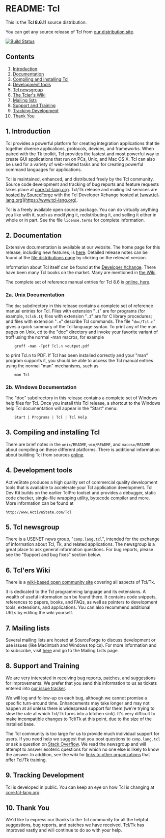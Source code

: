# README:  Tcl

This is the **Tcl 8.6.11** source distribution.

You can get any source release of Tcl from [our distribution
site](https://sourceforge.net/projects/tcl/files/Tcl/).

[![Build Status](https://travis-ci.org/tcltk/tcl.svg?branch=core-8-6-branch)](https://travis-ci.org/tcltk/tcl)

## Contents
 1. [Introduction](#intro)
 2. [Documentation](#doc)
 3. [Compiling and installing Tcl](#build)
 4. [Development tools](#devtools)
 5. [Tcl newsgroup](#complangtcl)
 6. [The Tcler's Wiki](#wiki)
 7. [Mailing lists](#email)
 8. [Support and Training](#support)
 9. [Tracking Development](#watch)
 10. [Thank You](#thanks)

## <a id="intro">1.</a> Introduction
Tcl provides a powerful platform for creating integration applications that
tie together diverse applications, protocols, devices, and frameworks.
When paired with the Tk toolkit, Tcl provides the fastest and most powerful
way to create GUI applications that run on PCs, Unix, and Mac OS X.
Tcl can also be used for a variety of web-related tasks and for creating
powerful command languages for applications.

Tcl is maintained, enhanced, and distributed freely by the Tcl community.
Source code development and tracking of bug reports and feature requests
takes place at [core.tcl-lang.org](https://core.tcl-lang.org/).
Tcl/Tk release and mailing list services are [hosted by
SourceForge](https://sourceforge.net/projects/tcl/)
with the Tcl Developer Xchange hosted at
[www.tcl-lang.org](https://www.tcl-lang.org).

Tcl is a freely available open source package.  You can do virtually
anything you like with it, such as modifying it, redistributing it,
and selling it either in whole or in part.  See the file
`license.terms` for complete information.

## <a id="doc">2.</a> Documentation
Extensive documentation is available at our website.
The home page for this release, including new features, is
[here](https://www.tcl.tk/software/tcltk/8.6.html).
Detailed release notes can be found at the
[file distributions page](https://sourceforge.net/projects/tcl/files/Tcl/)
by clicking on the relevant version.

Information about Tcl itself can be found at the [Developer
Xchange](https://www.tcl-lang.org/about/).
There have been many Tcl books on the market.  Many are mentioned in
[the Wiki](https://wiki.tcl-lang.org/_/ref?N=25206).

The complete set of reference manual entries for Tcl 8.6 is [online,
here](https://www.tcl-lang.org/man/tcl8.6/).

### <a id="doc.unix">2a.</a> Unix Documentation
The `doc` subdirectory in this release contains a complete set of
reference manual entries for Tcl.  Files with extension "`.1`" are for
programs (for example, `tclsh.1`); files with extension "`.3`" are for C
library procedures; and files with extension "`.n`" describe Tcl
commands.  The file "`doc/Tcl.n`" gives a quick summary of the Tcl
language syntax.  To print any of the man pages on Unix, cd to the
"doc" directory and invoke your favorite variant of troff using the
normal -man macros, for example

		groff -man -Tpdf Tcl.n >output.pdf

to print Tcl.n to PDF.  If Tcl has been installed correctly and your "man" program
supports it, you should be able to access the Tcl manual entries using the
normal "man" mechanisms, such as

		man Tcl

### <a id="doc.win">2b.</a> Windows Documentation
The "doc" subdirectory in this release contains a complete set of Windows
help files for Tcl.  Once you install this Tcl release, a shortcut to the
Windows help Tcl documentation will appear in the "Start" menu:

		Start | Programs | Tcl | Tcl Help

## <a id="build">3.</a> Compiling and installing Tcl
There are brief notes in the `unix/README`, `win/README`, and `macosx/README`
about compiling on these different platforms.  There is additional information
about building Tcl from sources
[online](https://www.tcl-lang.org/doc/howto/compile.html).

## <a id="devtools">4.</a> Development tools
ActiveState produces a high quality set of commercial quality development
tools that is available to accelerate your Tcl application development.
Tcl Dev Kit builds on the earlier TclPro toolset and provides a debugger,
static code checker, single-file wrapping utility, bytecode compiler and
more.  More information can be found at

	http://www.ActiveState.com/Tcl

## <a id="complangtcl">5.</a> Tcl newsgroup
There is a USENET news group, "`comp.lang.tcl`", intended for the exchange of
information about Tcl, Tk, and related applications.  The newsgroup is a
great place to ask general information questions.  For bug reports, please
see the "Support and bug fixes" section below.

## <a id="wiki">6.</a> Tcl'ers Wiki
There is a [wiki-based open community site](https://wiki.tcl-lang.org/)
covering all aspects of Tcl/Tk.

It is dedicated to the Tcl programming language and its extensions.  A
wealth of useful information can be found there.  It contains code
snippets, references to papers, books, and FAQs, as well as pointers to
development tools, extensions, and applications.  You can also recommend
additional URLs by editing the wiki yourself.

## <a id="email">7.</a> Mailing lists
Several mailing lists are hosted at SourceForge to discuss development or use
issues (like Macintosh and Windows topics).  For more information and to
subscribe, visit [here](https://sourceforge.net/projects/tcl/) and go to the
Mailing Lists page.

## <a id="support">8.</a> Support and Training
We are very interested in receiving bug reports, patches, and suggestions for
improvements.  We prefer that you send this information to us as tickets
entered into [our issue tracker](https://core.tcl-lang.org/tcl/reportlist).

We will log and follow-up on each bug, although we cannot promise a
specific turn-around time.  Enhancements may take longer and may not happen
at all unless there is widespread support for them (we're trying to
slow the rate at which Tcl/Tk turns into a kitchen sink).  It's very
difficult to make incompatible changes to Tcl/Tk at this point, due to
the size of the installed base.

The Tcl community is too large for us to provide much individual support for
users.  If you need help we suggest that you post questions to `comp.lang.tcl`
or ask a question on [Stack
Overflow](https://stackoverflow.com/questions/tagged/tcl).  We read the
newsgroup and will attempt to answer esoteric questions for which no one else
is likely to know the answer.  In addition, see the wiki for [links to other
organizations](https://wiki.tcl-lang.org/training) that offer Tcl/Tk training.

## <a id="watch">9.</a> Tracking Development
Tcl is developed in public.  You can keep an eye on how Tcl is changing at
[core.tcl-lang.org](https://core.tcl-lang.org/).

## <a id="thanks">10.</a> Thank You
We'd like to express our thanks to the Tcl community for all the
helpful suggestions, bug reports, and patches we have received.
Tcl/Tk has improved vastly and will continue to do so with your help.
